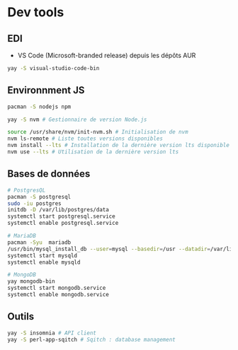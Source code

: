 # Dev tools

## EDI
* VS Code (Microsoft-branded release) depuis les dépôts AUR
```bash
yay -S visual-studio-code-bin
```

## Environnment JS
```bash
pacman -S nodejs npm

yay -S nvm # Gestionnaire de version Node.js

source /usr/share/nvm/init-nvm.sh # Initialisation de nvm
nvm ls-remote # Liste toutes versions disponibles
nvm install --lts # Installation de la dernière version lts disponible
nvm use --lts # Utilisation de la dernière version lts
```

## Bases de données
```bash
# PostgresQL
pacman -S postgresql
sudo -iu postgres
initdb -D /var/lib/postgres/data
systemctl start postgresql.service
systemctl enable postgresql.service

# MariaDB
pacman -Syu  mariadb
/usr/bin/mysql_install_db --user=mysql --basedir=/usr --datadir=/var/lib/mysql
systemctl start mysqld
systemctl enable mysqld

# MongoDB
yay mongodb-bin
systemctl start mongodb.service
systemctl enable mongodb.service
```

## Outils
```bash
yay -S insomnia # API client
yay -S perl-app-sqitch # Sqitch : database management
```
